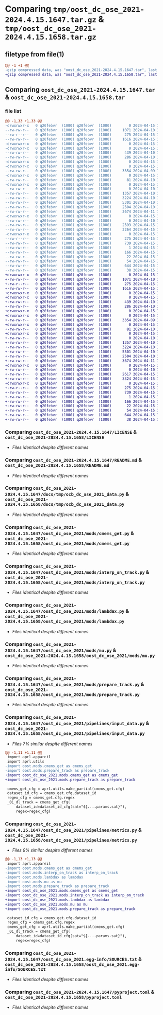 # Comparing `tmp/oost_dc_ose_2021-2024.4.15.1647.tar.gz` & `tmp/oost_dc_ose_2021-2024.4.15.1658.tar.gz`

## filetype from file(1)

```diff
@@ -1 +1 @@
-gzip compressed data, was "oost_dc_ose_2021-2024.4.15.1647.tar", last modified: Mon Apr 15 14:47:04 2024, max compression
+gzip compressed data, was "oost_dc_ose_2021-2024.4.15.1658.tar", last modified: Mon Apr 15 14:58:53 2024, max compression
```

## Comparing `oost_dc_ose_2021-2024.4.15.1647.tar` & `oost_dc_ose_2021-2024.4.15.1658.tar`

### file list

```diff
@@ -1,33 +1,33 @@
-drwxrwxr-x   0 q20febvr  (1000) q20febvr  (1000)        0 2024-04-15 14:47:04.665413 oost_dc_ose_2021-2024.4.15.1647/
--rw-rw-r--   0 q20febvr  (1000) q20febvr  (1000)     1071 2024-04-10 13:13:46.000000 oost_dc_ose_2021-2024.4.15.1647/LICENSE
--rw-r--r--   0 q20febvr  (1000) q20febvr  (1000)      275 2024-04-15 14:47:04.665413 oost_dc_ose_2021-2024.4.15.1647/PKG-INFO
--rw-rw-r--   0 q20febvr  (1000) q20febvr  (1000)     1616 2024-04-15 14:11:22.000000 oost_dc_ose_2021-2024.4.15.1647/README.md
-drwxrwxr-x   0 q20febvr  (1000) q20febvr  (1000)        0 2024-04-15 14:47:04.661413 oost_dc_ose_2021-2024.4.15.1647/datachallenge/
-drwxrwxr-x   0 q20febvr  (1000) q20febvr  (1000)        0 2024-04-15 14:47:04.661413 oost_dc_ose_2021-2024.4.15.1647/datachallenge/scripts/
--rw-rw-r--   0 q20febvr  (1000) q20febvr  (1000)      439 2024-04-10 13:13:46.000000 oost_dc_ose_2021-2024.4.15.1647/datachallenge/scripts/format_metrics.py
--rw-rw-r--   0 q20febvr  (1000) q20febvr  (1000)      286 2024-04-10 13:13:46.000000 oost_dc_ose_2021-2024.4.15.1647/datachallenge/scripts/wrap_yaml.py
-drwxrwxr-x   0 q20febvr  (1000) q20febvr  (1000)        0 2024-04-15 14:47:04.661413 oost_dc_ose_2021-2024.4.15.1647/docs/
-drwxrwxr-x   0 q20febvr  (1000) q20febvr  (1000)        0 2024-04-15 14:47:04.661413 oost_dc_ose_2021-2024.4.15.1647/docs/tmp/
--rw-rw-r--   0 q20febvr  (1000) q20febvr  (1000)     3354 2024-04-09 14:09:24.000000 oost_dc_ose_2021-2024.4.15.1647/docs/tmp/ocb_dc_ose_2021_data.py
-drwxrwxr-x   0 q20febvr  (1000) q20febvr  (1000)        0 2024-04-15 14:47:04.665413 oost_dc_ose_2021-2024.4.15.1647/oost_dc_ose_2021/
--rw-rw-r--   0 q20febvr  (1000) q20febvr  (1000)       81 2024-04-10 13:13:46.000000 oost_dc_ose_2021-2024.4.15.1647/oost_dc_ose_2021/__init__.py
-drwxrwxr-x   0 q20febvr  (1000) q20febvr  (1000)        0 2024-04-15 14:47:04.665413 oost_dc_ose_2021-2024.4.15.1647/oost_dc_ose_2021/mods/
--rw-rw-r--   0 q20febvr  (1000) q20febvr  (1000)        0 2024-04-10 13:13:46.000000 oost_dc_ose_2021-2024.4.15.1647/oost_dc_ose_2021/mods/__init__.py
--rw-rw-r--   0 q20febvr  (1000) q20febvr  (1000)     1357 2024-04-10 13:13:46.000000 oost_dc_ose_2021-2024.4.15.1647/oost_dc_ose_2021/mods/cmems_get.py
--rw-rw-r--   0 q20febvr  (1000) q20febvr  (1000)     3224 2024-04-10 13:13:46.000000 oost_dc_ose_2021-2024.4.15.1647/oost_dc_ose_2021/mods/interp_on_track.py
--rw-rw-r--   0 q20febvr  (1000) q20febvr  (1000)     5301 2024-04-10 13:13:46.000000 oost_dc_ose_2021-2024.4.15.1647/oost_dc_ose_2021/mods/lambdax.py
--rw-rw-r--   0 q20febvr  (1000) q20febvr  (1000)     2504 2024-04-10 13:13:46.000000 oost_dc_ose_2021-2024.4.15.1647/oost_dc_ose_2021/mods/mu.py
--rw-rw-r--   0 q20febvr  (1000) q20febvr  (1000)     3674 2024-04-11 14:27:40.000000 oost_dc_ose_2021-2024.4.15.1647/oost_dc_ose_2021/mods/prepare_track.py
-drwxrwxr-x   0 q20febvr  (1000) q20febvr  (1000)        0 2024-04-15 14:47:04.665413 oost_dc_ose_2021-2024.4.15.1647/oost_dc_ose_2021/pipelines/
--rw-rw-r--   0 q20febvr  (1000) q20febvr  (1000)        0 2024-04-10 13:13:46.000000 oost_dc_ose_2021-2024.4.15.1647/oost_dc_ose_2021/pipelines/__init__.py
--rw-rw-r--   0 q20febvr  (1000) q20febvr  (1000)     2593 2024-04-15 14:14:35.000000 oost_dc_ose_2021-2024.4.15.1647/oost_dc_ose_2021/pipelines/input_data.py
--rw-rw-r--   0 q20febvr  (1000) q20febvr  (1000)     3264 2024-04-15 14:14:35.000000 oost_dc_ose_2021-2024.4.15.1647/oost_dc_ose_2021/pipelines/metrics.py
-drwxrwxr-x   0 q20febvr  (1000) q20febvr  (1000)        0 2024-04-15 14:47:04.665413 oost_dc_ose_2021-2024.4.15.1647/oost_dc_ose_2021.egg-info/
--rw-r--r--   0 q20febvr  (1000) q20febvr  (1000)      275 2024-04-15 14:47:04.000000 oost_dc_ose_2021-2024.4.15.1647/oost_dc_ose_2021.egg-info/PKG-INFO
--rw-rw-r--   0 q20febvr  (1000) q20febvr  (1000)      739 2024-04-15 14:47:04.000000 oost_dc_ose_2021-2024.4.15.1647/oost_dc_ose_2021.egg-info/SOURCES.txt
--rw-rw-r--   0 q20febvr  (1000) q20febvr  (1000)        1 2024-04-15 14:47:04.000000 oost_dc_ose_2021-2024.4.15.1647/oost_dc_ose_2021.egg-info/dependency_links.txt
--rw-rw-r--   0 q20febvr  (1000) q20febvr  (1000)      166 2024-04-15 14:47:04.000000 oost_dc_ose_2021-2024.4.15.1647/oost_dc_ose_2021.egg-info/entry_points.txt
--rw-rw-r--   0 q20febvr  (1000) q20febvr  (1000)       22 2024-04-15 14:47:04.000000 oost_dc_ose_2021-2024.4.15.1647/oost_dc_ose_2021.egg-info/requires.txt
--rw-rw-r--   0 q20febvr  (1000) q20febvr  (1000)       54 2024-04-15 14:47:04.000000 oost_dc_ose_2021-2024.4.15.1647/oost_dc_ose_2021.egg-info/top_level.txt
--rw-rw-r--   0 q20febvr  (1000) q20febvr  (1000)      644 2024-04-15 14:47:00.000000 oost_dc_ose_2021-2024.4.15.1647/pyproject.toml
--rw-rw-r--   0 q20febvr  (1000) q20febvr  (1000)       38 2024-04-15 14:47:04.665413 oost_dc_ose_2021-2024.4.15.1647/setup.cfg
+drwxrwxr-x   0 q20febvr  (1000) q20febvr  (1000)        0 2024-04-15 14:58:53.614862 oost_dc_ose_2021-2024.4.15.1658/
+-rw-rw-r--   0 q20febvr  (1000) q20febvr  (1000)     1071 2024-04-10 13:13:46.000000 oost_dc_ose_2021-2024.4.15.1658/LICENSE
+-rw-r--r--   0 q20febvr  (1000) q20febvr  (1000)      275 2024-04-15 14:58:53.614862 oost_dc_ose_2021-2024.4.15.1658/PKG-INFO
+-rw-rw-r--   0 q20febvr  (1000) q20febvr  (1000)     1616 2024-04-15 14:11:22.000000 oost_dc_ose_2021-2024.4.15.1658/README.md
+drwxrwxr-x   0 q20febvr  (1000) q20febvr  (1000)        0 2024-04-15 14:58:53.610862 oost_dc_ose_2021-2024.4.15.1658/datachallenge/
+drwxrwxr-x   0 q20febvr  (1000) q20febvr  (1000)        0 2024-04-15 14:58:53.610862 oost_dc_ose_2021-2024.4.15.1658/datachallenge/scripts/
+-rw-rw-r--   0 q20febvr  (1000) q20febvr  (1000)      439 2024-04-10 13:13:46.000000 oost_dc_ose_2021-2024.4.15.1658/datachallenge/scripts/format_metrics.py
+-rw-rw-r--   0 q20febvr  (1000) q20febvr  (1000)      286 2024-04-10 13:13:46.000000 oost_dc_ose_2021-2024.4.15.1658/datachallenge/scripts/wrap_yaml.py
+drwxrwxr-x   0 q20febvr  (1000) q20febvr  (1000)        0 2024-04-15 14:58:53.610862 oost_dc_ose_2021-2024.4.15.1658/docs/
+drwxrwxr-x   0 q20febvr  (1000) q20febvr  (1000)        0 2024-04-15 14:58:53.610862 oost_dc_ose_2021-2024.4.15.1658/docs/tmp/
+-rw-rw-r--   0 q20febvr  (1000) q20febvr  (1000)     3354 2024-04-09 14:09:24.000000 oost_dc_ose_2021-2024.4.15.1658/docs/tmp/ocb_dc_ose_2021_data.py
+drwxrwxr-x   0 q20febvr  (1000) q20febvr  (1000)        0 2024-04-15 14:58:53.610862 oost_dc_ose_2021-2024.4.15.1658/oost_dc_ose_2021/
+-rw-rw-r--   0 q20febvr  (1000) q20febvr  (1000)       81 2024-04-10 13:13:46.000000 oost_dc_ose_2021-2024.4.15.1658/oost_dc_ose_2021/__init__.py
+drwxrwxr-x   0 q20febvr  (1000) q20febvr  (1000)        0 2024-04-15 14:58:53.614862 oost_dc_ose_2021-2024.4.15.1658/oost_dc_ose_2021/mods/
+-rw-rw-r--   0 q20febvr  (1000) q20febvr  (1000)        0 2024-04-10 13:13:46.000000 oost_dc_ose_2021-2024.4.15.1658/oost_dc_ose_2021/mods/__init__.py
+-rw-rw-r--   0 q20febvr  (1000) q20febvr  (1000)     1357 2024-04-10 13:13:46.000000 oost_dc_ose_2021-2024.4.15.1658/oost_dc_ose_2021/mods/cmems_get.py
+-rw-rw-r--   0 q20febvr  (1000) q20febvr  (1000)     3224 2024-04-10 13:13:46.000000 oost_dc_ose_2021-2024.4.15.1658/oost_dc_ose_2021/mods/interp_on_track.py
+-rw-rw-r--   0 q20febvr  (1000) q20febvr  (1000)     5301 2024-04-10 13:13:46.000000 oost_dc_ose_2021-2024.4.15.1658/oost_dc_ose_2021/mods/lambdax.py
+-rw-rw-r--   0 q20febvr  (1000) q20febvr  (1000)     2504 2024-04-10 13:13:46.000000 oost_dc_ose_2021-2024.4.15.1658/oost_dc_ose_2021/mods/mu.py
+-rw-rw-r--   0 q20febvr  (1000) q20febvr  (1000)     3674 2024-04-11 14:27:40.000000 oost_dc_ose_2021-2024.4.15.1658/oost_dc_ose_2021/mods/prepare_track.py
+drwxrwxr-x   0 q20febvr  (1000) q20febvr  (1000)        0 2024-04-15 14:58:53.614862 oost_dc_ose_2021-2024.4.15.1658/oost_dc_ose_2021/pipelines/
+-rw-rw-r--   0 q20febvr  (1000) q20febvr  (1000)        0 2024-04-10 13:13:46.000000 oost_dc_ose_2021-2024.4.15.1658/oost_dc_ose_2021/pipelines/__init__.py
+-rw-rw-r--   0 q20febvr  (1000) q20febvr  (1000)     2617 2024-04-15 14:54:21.000000 oost_dc_ose_2021-2024.4.15.1658/oost_dc_ose_2021/pipelines/input_data.py
+-rw-rw-r--   0 q20febvr  (1000) q20febvr  (1000)     3324 2024-04-15 14:54:21.000000 oost_dc_ose_2021-2024.4.15.1658/oost_dc_ose_2021/pipelines/metrics.py
+drwxrwxr-x   0 q20febvr  (1000) q20febvr  (1000)        0 2024-04-15 14:58:53.614862 oost_dc_ose_2021-2024.4.15.1658/oost_dc_ose_2021.egg-info/
+-rw-r--r--   0 q20febvr  (1000) q20febvr  (1000)      275 2024-04-15 14:58:53.000000 oost_dc_ose_2021-2024.4.15.1658/oost_dc_ose_2021.egg-info/PKG-INFO
+-rw-rw-r--   0 q20febvr  (1000) q20febvr  (1000)      739 2024-04-15 14:58:53.000000 oost_dc_ose_2021-2024.4.15.1658/oost_dc_ose_2021.egg-info/SOURCES.txt
+-rw-rw-r--   0 q20febvr  (1000) q20febvr  (1000)        1 2024-04-15 14:58:53.000000 oost_dc_ose_2021-2024.4.15.1658/oost_dc_ose_2021.egg-info/dependency_links.txt
+-rw-rw-r--   0 q20febvr  (1000) q20febvr  (1000)      166 2024-04-15 14:58:53.000000 oost_dc_ose_2021-2024.4.15.1658/oost_dc_ose_2021.egg-info/entry_points.txt
+-rw-rw-r--   0 q20febvr  (1000) q20febvr  (1000)       22 2024-04-15 14:58:53.000000 oost_dc_ose_2021-2024.4.15.1658/oost_dc_ose_2021.egg-info/requires.txt
+-rw-rw-r--   0 q20febvr  (1000) q20febvr  (1000)       54 2024-04-15 14:58:53.000000 oost_dc_ose_2021-2024.4.15.1658/oost_dc_ose_2021.egg-info/top_level.txt
+-rw-rw-r--   0 q20febvr  (1000) q20febvr  (1000)      644 2024-04-15 14:47:00.000000 oost_dc_ose_2021-2024.4.15.1658/pyproject.toml
+-rw-rw-r--   0 q20febvr  (1000) q20febvr  (1000)       38 2024-04-15 14:58:53.614862 oost_dc_ose_2021-2024.4.15.1658/setup.cfg
```

### Comparing `oost_dc_ose_2021-2024.4.15.1647/LICENSE` & `oost_dc_ose_2021-2024.4.15.1658/LICENSE`

 * *Files identical despite different names*

### Comparing `oost_dc_ose_2021-2024.4.15.1647/README.md` & `oost_dc_ose_2021-2024.4.15.1658/README.md`

 * *Files identical despite different names*

### Comparing `oost_dc_ose_2021-2024.4.15.1647/docs/tmp/ocb_dc_ose_2021_data.py` & `oost_dc_ose_2021-2024.4.15.1658/docs/tmp/ocb_dc_ose_2021_data.py`

 * *Files identical despite different names*

### Comparing `oost_dc_ose_2021-2024.4.15.1647/oost_dc_ose_2021/mods/cmems_get.py` & `oost_dc_ose_2021-2024.4.15.1658/oost_dc_ose_2021/mods/cmems_get.py`

 * *Files identical despite different names*

### Comparing `oost_dc_ose_2021-2024.4.15.1647/oost_dc_ose_2021/mods/interp_on_track.py` & `oost_dc_ose_2021-2024.4.15.1658/oost_dc_ose_2021/mods/interp_on_track.py`

 * *Files identical despite different names*

### Comparing `oost_dc_ose_2021-2024.4.15.1647/oost_dc_ose_2021/mods/lambdax.py` & `oost_dc_ose_2021-2024.4.15.1658/oost_dc_ose_2021/mods/lambdax.py`

 * *Files identical despite different names*

### Comparing `oost_dc_ose_2021-2024.4.15.1647/oost_dc_ose_2021/mods/mu.py` & `oost_dc_ose_2021-2024.4.15.1658/oost_dc_ose_2021/mods/mu.py`

 * *Files identical despite different names*

### Comparing `oost_dc_ose_2021-2024.4.15.1647/oost_dc_ose_2021/mods/prepare_track.py` & `oost_dc_ose_2021-2024.4.15.1658/oost_dc_ose_2021/mods/prepare_track.py`

 * *Files identical despite different names*

### Comparing `oost_dc_ose_2021-2024.4.15.1647/oost_dc_ose_2021/pipelines/input_data.py` & `oost_dc_ose_2021-2024.4.15.1658/oost_dc_ose_2021/pipelines/input_data.py`

 * *Files 7% similar despite different names*

```diff
@@ -1,11 +1,11 @@
 import aprl.appareil
 import aprl.utils
-import oost.mods.cmems_get as cmems_get
-import oost.mods.prepare_track as prepare_track
+import oost_dc_ose_2021.mods.cmems_get as cmems_get
+import oost_dc_ose_2021.mods.prepare_track as prepare_track
 
 cmems_get_cfg = aprl.utils.make_partial(cmems_get.cfg)
 dataset_id_cfg = cmems_get.cfg.dataset_id
 regex_cfg = cmems_get.cfg.regex
 _01_dl_track = cmems_get_cfg(
     dataset_id=dataset_id_cfg(sat="${....params.sat}"),
     regex=regex_cfg(
```

### Comparing `oost_dc_ose_2021-2024.4.15.1647/oost_dc_ose_2021/pipelines/metrics.py` & `oost_dc_ose_2021-2024.4.15.1658/oost_dc_ose_2021/pipelines/metrics.py`

 * *Files 9% similar despite different names*

```diff
@@ -1,13 +1,13 @@
 import aprl.appareil
-import oost.mods.cmems_get as cmems_get
-import oost.mods.interp_on_track as interp_on_track
-import oost.mods.lambdax as lambdax
-import oost.mods.mu as mu
-import oost.mods.prepare_track as prepare_track
+import oost_dc_ose_2021.mods.cmems_get as cmems_get
+import oost_dc_ose_2021.mods.interp_on_track as interp_on_track
+import oost_dc_ose_2021.mods.lambdax as lambdax
+import oost_dc_ose_2021.mods.mu as mu
+import oost_dc_ose_2021.mods.prepare_track as prepare_track
 
 dataset_id_cfg = cmems_get.cfg.dataset_id
 regex_cfg = cmems_get.cfg.regex
 cmems_get_cfg = aprl.utils.make_partial(cmems_get.cfg)
 _01_dl_track = cmems_get_cfg(
     dataset_id=dataset_id_cfg(sat="${....params.sat}"),
     regex=regex_cfg(
```

### Comparing `oost_dc_ose_2021-2024.4.15.1647/oost_dc_ose_2021.egg-info/SOURCES.txt` & `oost_dc_ose_2021-2024.4.15.1658/oost_dc_ose_2021.egg-info/SOURCES.txt`

 * *Files identical despite different names*

### Comparing `oost_dc_ose_2021-2024.4.15.1647/pyproject.toml` & `oost_dc_ose_2021-2024.4.15.1658/pyproject.toml`

 * *Files identical despite different names*

